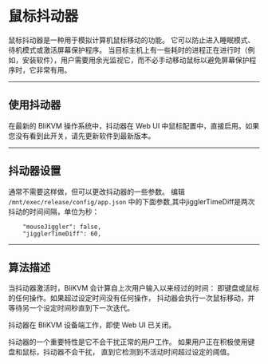 # **鼠标抖动器**

鼠标抖动器是一种用于模拟计算机鼠标移动的功能。
它可以防止进入睡眠模式、待机模式或激活屏幕保护程序。
当目标主机上有一些耗时的进程正在进行时（例如，安装软件），用户需要用余光监视它，而不必手动移动鼠标以避免屏幕保护程序时，它非常有用。

-----
## **使用抖动器**

在最新的 BliKVM 操作系统中，抖动器在 Web UI 中鼠标配置中，直接启用。如果您没有看到此开关，请先更新软件到最新版本。


-----
## **抖动器设置**

通常不需要这样做，但可以更改抖动器的一些参数。
编辑 `/mnt/exec/release/config/app.json` 中的下面参数,其中jigglerTimeDiff是两次抖动的时间间隔，单位为秒：
```
    "mouseJiggler": false,
    "jigglerTimeDiff": 60,
```


-----
## 算法描述

当抖动器激活时，BliKVM 会计算自上次用户输入以来经过的时间：
即键盘或鼠标的任何操作。如果超过设定时间没有任何操作，
抖动器会执行一次鼠标移动，并等待另一个设定时间秒直到下一次迭代。

抖动器在 BliKVM 设备端工作，即使 Web UI 已关闭。

抖动器的一个重要特性是它不会干扰正常的用户工作。
如果用户正在积极使用键盘和鼠标，抖动器不会干扰，
直到它检测到不活动时间超过设定的阈值。

